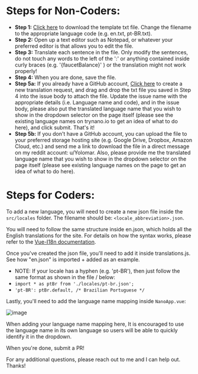 # Steps for Non-Coders:

 - **Step 1:** <a href="https://github.com/OmarB97/trynano/files/6190791/en.txt">Click here</a> to download the template txt file. Change the filename to the appropriate language code (e.g. en.txt, pt-BR.txt).
 - **Step 2:** Open up a text editor such as Notepad, or whatever your preferred editor is that allows you to edit the file.
 - **Step 3:** Translate each sentence in the file. Only modify the sentences, do not touch any words to the left of the ':' or anything contained inside curly braces (e.g. '{faucetBalance}' ) or the translation might not work properly!
 - **Step 4:** When you are done, save the file.
 - **Step 5a:** If you already have a GitHub account, <a href="https://github.com/OmarB97/trynano/issues/new?assignees=OmarB97&labels=translation&template=translation-request.md&title=%5BTRANSLATION+REQUEST%5D+-+%3CPUT+LANGUAGE+NAME+AND+CODE+HERE%3En">Click here</a> to create a new translation request, and drag and drop the txt file you saved in Step 4 into the issue body to attach the file. Update the issue name with the appropriate details (i.e. Language name and code), and in the issue body, please also put the translated language name that you wish to show in the dropdown selector on the page itself (please see the existing language names on trynano.io to get an idea of what to do here), and click submit. That's it! 
 - **Step 5b:** If you don't have a GitHub account, you can upload the file to your preferred storage hosting site (e.g. Google Drive, Dropbox, Amazon Cloud, etc.) and send me a link to download the file in a direct message on my reddit account: u/Yolomar. Also, please provide me the translated language name that you wish to show in the dropdown selector on the page itself (please see existing language names on the page to get an idea of what to do here).

# Steps for Coders:

To add a new language, you will need to create a new json file inside the ```src/locales``` folder. The filename should be: ```<locale_abbreviation>.json```.

You will need to follow the same structure inside en.json, which holds all the English translations for the site. For details on how the syntax works, please refer to the [Vue-I18n documentation](https://vue-i18n.intlify.dev/guide/).

Once you've created the json file, you'll need to add it inside translations.js. See how "en.json" is imported + added as an example.
 -  NOTE: If your locale has a hyphen (e.g. 'pt-BR'), then just follow the same format as shown in the file / below:
   -  ```import * as ptBr from './locales/pt-br.json';```
   -  ```'pt-BR': ptBr.default, /* Brazilian Portuguese */```

Lastly, you'll need to add the language name mapping inside ```NanoApp.vue```:

![image](https://user-images.githubusercontent.com/21279036/111931342-413a9900-8a78-11eb-83a5-6787db59855a.png)

When adding your language name mapping here, It is encouraged to use the language name in its own language so users will be able to quickly identify it in the dropdown.

When you're done, submit a PR!

For any additional questions, please reach out to me and I can help out. Thanks!
